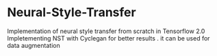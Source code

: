 # Neural-Style-Transfer

Implementation of neural style transfer from scratch in Tensorflow 2.0 
Impletementing NST with Cyclegan for better results . it can be used for data augmentation  
